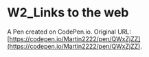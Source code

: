# W2_Links to the web

A Pen created on CodePen.io. Original URL: [https://codepen.io/Martin2222/pen/QWxZjZZ](https://codepen.io/Martin2222/pen/QWxZjZZ).

